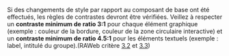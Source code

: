 Si des changements de style par rapport au composant de base ont été effectués, les règles de contrastes devront être vérifiées. Veillez à respecter un **contraste minimum de ratio 3:1** pour chaque élément graphique (exemple : couleur de la bordure, couleur de la zone circulaire interactive) et un **contraste minimum de ratio 4.5:1** pour les éléments textuels (exemple : label, intitulé du groupe).(RAWeb critère [3.2](https://accessibilite.public.lu/fr/raweb1/criteres.html#crit-3-2) et [3.3](https://accessibilite.public.lu/fr/raweb1/criteres.html#crit-3-3))